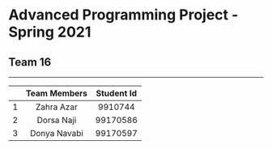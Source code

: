 # Advanced Programming Project - Spring 2021
## Team 16
------------------------------------------
|     | Team Members |Student Id|
|:---:|   :-------:  |   :---:  | 
|  1  | Zahra Azar   | 9910744  |
|  2  | Dorsa Naji   | 99170586 |
|  3  | Donya Navabi | 99170597 |